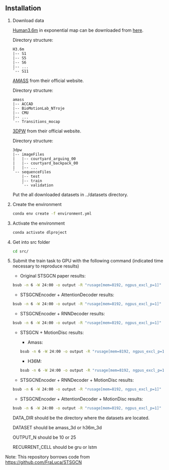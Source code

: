 ## Installation

1. Download data

    [Human3.6m](http://vision.imar.ro/human3.6m/description.php) in exponential map can be downloaded from [here](http://www.cs.stanford.edu/people/ashesh/h3.6m.zip).
    
    Directory structure:
    ```shell script
    H3.6m
    |-- S1
    |-- S5
    |-- S6
    |-- ...
    `-- S11
    ```

    [AMASS](https://amass.is.tue.mpg.de/en) from their official website.

    Directory structure:
    ```shell script
    amass
    |-- ACCAD
    |-- BioMotionLab_NTroje
    |-- CMU
    |-- ...
    `-- Transitions_mocap
    ```
    [3DPW](https://virtualhumans.mpi-inf.mpg.de/3DPW/) from their official website.

    Directory structure:
    ```shell script
    3dpw
    |-- imageFiles
    |   |-- courtyard_arguing_00
    |   |-- courtyard_backpack_00
    |   |-- ...
    `-- sequenceFiles
        |-- test
        |-- train
        `-- validation
    ```
    Put the all downloaded datasets in ../datasets directory.


2. Create the environment
    ```bash
    conda env create -f environment.yml
    ```


3. Activate the environment
    ```bash
    conda activate dlproject
    ```


4. Get into src folder
    ```bash
    cd src/
    ```


5. Submit the train task to GPU with the following command (indicated time necessary to reproduce results)

    - Original STSGCN paper results:

    ```bash
    bsub -n 6 -W 24:00 -o output -R "rusage[mem=8192, ngpus_excl_p=1]" -R "select[gpu_mtotal0>=10240]" python run.py --data_dir DATA_DIR --dataset DATASET
    ```

    - STSGCNEncoder + AttentionDecoder results:

    ```bash
    bsub -n 6 -W 24:00 -o output -R "rusage[mem=8192, ngpus_excl_p=1]" -R "select[gpu_mtotal0>=10240]" python run.py --data_dir DATA_DIR --dataset DATASET --output_n OUTPUT_N --gen_model stsgcn_transformer --gen_milestones 5 15 25 35 --gen_clip_grad 1.0
    ```
    
    - STSGCNEncoder + RNNDecoder results:

    ```bash
    bsub -n 6 -W 24:00 -o output -R "rusage[mem=8192, ngpus_excl_p=1]" -R "select[gpu_mtotal0>=10240]" python run.py --data_dir DATA_DIR --dataset DATASET --output_n OUTPUT_N --gen_model rnn_stsE --batch_size 64 --gen_lr 0.001 --early_stop_patience 5 --gen_clip_grad 1.0 --recurrent_cell RECURRENT_CELL
    ```

    - STSGCN + MotionDisc results:
        - Amass:

        ```bash
        bsub -n 6 -W 24:00 -o output -R "rusage[mem=8192, ngpus_excl_p=1]" -R "select[gpu_mtotal0>=10240]" python run.py --data_dir DATA_DIR --dataset amass_3d --output_n OUTPUT_N --gen_model stsgcn --gen_clip_grad 10 --use_disc
        ```

        - H36M:

        ```bash
        bsub -n 6 -W 24:00 -o output -R "rusage[mem=8192, ngpus_excl_p=1]" -R "select[gpu_mtotal0>=10240]" python run.py --data_dir DATA_DIR --dataset h36m_3d --output_n OUTPUT_N --gen_model stsgcn --use_disc
        ```

    - STSGCNEncoder + RNNDecoder + MotionDisc results:

    ```bash
    bsub -n 6 -W 24:00 -o output -R "rusage[mem=8192, ngpus_excl_p=1]" -R "select[gpu_mtotal0>=10240]" python run.py --data_dir DATA_DIR --dataset DATASET --output_n OUTPUT_N --gen_model rnn_stsE --batch_size 64 --gen_lr 0.001 --early_stop_patience 10 --gen_clip_grad 1.0 --recurrent_cell RECURRENT_CELL --use_disc
    ```

    - STSGCNEncoder + AttentionDecoder + MotionDisc results:

    ```bash
    bsub -n 6 -W 24:00 -o output -R "rusage[mem=8192, ngpus_excl_p=1]" -R "select[gpu_mtotal0>=10240]" python run.py --data_dir DATA_DIR --dataset DATASET --output_n OUTPUT_N --gen_model stsgcn_transformer --gen_milestones 5 15 25 35 --use_disc
    ```

    DATA_DIR should be the directory where the datasets are located.

    DATASET should be amass_3d or h36m_3d

    OUTPUT_N should be 10 or 25

    RECURRENT_CELL should be gru or lstm

Note: This repository borrows code from https://github.com/FraLuca/STSGCN
